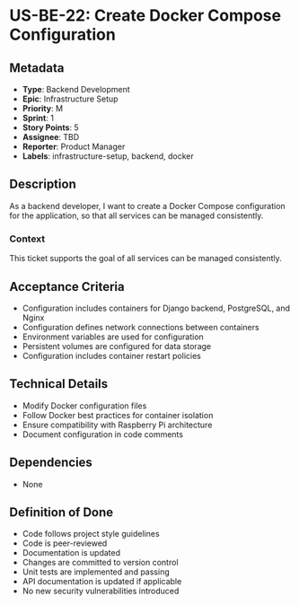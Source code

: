 # US-BE-22: Create Docker Compose Configuration

## Metadata
- **Type**: Backend Development
- **Epic**: Infrastructure Setup
- **Priority**: M
- **Sprint**: 1
- **Story Points**: 5
- **Assignee**: TBD
- **Reporter**: Product Manager
- **Labels**: infrastructure-setup, backend, docker

## Description
As a backend developer, I want to create a Docker Compose configuration for the application, so that all services can be managed consistently.

### Context
This ticket supports the goal of all services can be managed consistently.

## Acceptance Criteria
- Configuration includes containers for Django backend, PostgreSQL, and Nginx
- Configuration defines network connections between containers
- Environment variables are used for configuration
- Persistent volumes are configured for data storage
- Configuration includes container restart policies

## Technical Details
- Modify Docker configuration files
- Follow Docker best practices for container isolation
- Ensure compatibility with Raspberry Pi architecture
- Document configuration in code comments

## Dependencies
- None

## Definition of Done
- Code follows project style guidelines
- Code is peer-reviewed
- Documentation is updated
- Changes are committed to version control
- Unit tests are implemented and passing
- API documentation is updated if applicable
- No new security vulnerabilities introduced
